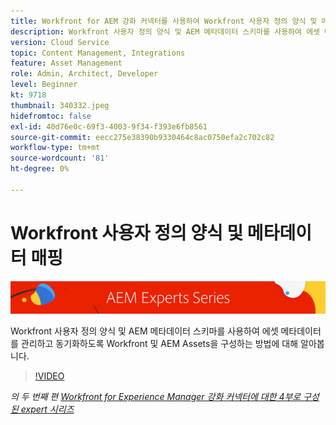 ```yaml
---
title: Workfront for AEM 강화 커넥터를 사용하여 Workfront 사용자 정의 양식 및 메타데이터 매핑
description: Workfront 사용자 정의 양식 및 AEM 메타데이터 스키마를 사용하여 에셋 메타데이터를 관리하고 동기화하도록 Workfront 및 AEM Assets을 구성하는 방법에 대해 알아봅니다.
version: Cloud Service
topic: Content Management, Integrations
feature: Asset Management
role: Admin, Architect, Developer
level: Beginner
kt: 9718
thumbnail: 340332.jpeg
hidefromtoc: false
exl-id: 40d76e0c-69f3-4003-9f34-f393e6fb8561
source-git-commit: eecc275e38390b9330464c8ac0750efa2c702c82
workflow-type: tm+mt
source-wordcount: '81'
ht-degree: 0%

---
```


# Workfront 사용자 정의 양식 및 메타데이터 매핑

![AEM 전문가 시리즈](./assets/banner.png)

Workfront 사용자 정의 양식 및 AEM 메타데이터 스키마를 사용하여 에셋 메타데이터를 관리하고 동기화하도록 Workfront 및 AEM Assets을 구성하는 방법에 대해 알아봅니다.

>[!VIDEO](https://video.tv.adobe.com/v/340332?quality=12&learn=on)

_의 두 번째 편 [Workfront for Experience Manager 강화 커넥터에 대한 4부로 구성된 expert 시리즈](./overview.md)_
